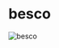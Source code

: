 # besco

![besco](https://user-images.githubusercontent.com/80619179/143178389-a7d1b425-82a1-441d-b3c3-1e8984e77510.jpg)
